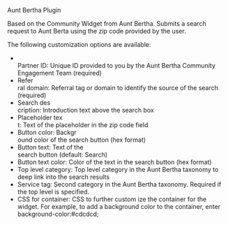 Aunt Bertha Plugin

Based on the Community Widget from Aunt Bertha. Submits a search request to Aunt Berta using the zip code provided by the user.

The following customization options are available:
<ul>
<li></li>Partner ID: Unique ID provided to you by the Aunt Bertha Community Engagement Team (required)</li>
<li>Refer</li>ral domain: Referral tag or domain to identify the source of the search (required)</li>
<li>Search des</li>cription: Introduction text above the search box</li>
<li>Placeholder tex</li>t: Text of the placeholder in the zip code field</li>
<li>Button color: Backgr</li>ound color of the search button (hex format)</li>
<li>Button text: Text of the </li>search button (default: Search)</li>
<li>Button text color: Color of the text in the search button (hex format)</li>
<li>Top level category: Top level category in the Aunt Bertha taxonomy to deep link into the search results</li>
<li>Service tag: Second category in the Aunt Bertha taxonomy. Required if the top level is specified.</li>
<li>CSS for container: CSS to further custom ize the container for the widget. For example, to add a background color to the container, enter background-color:#cdcdcd; 
</ul>
